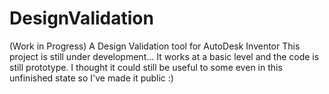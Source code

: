 # DesignValidation
(Work in Progress) A Design Validation tool for AutoDesk Inventor
This project is still under development... It works at a basic level and the code is still prototype. I thought it could still be useful to some even in this unfinished state so I've made it public :)
